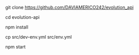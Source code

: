 git clone https://github.com/DAVIAMERICO242/evolution_api

cd evolution-api

npm install

cp src/dev-env.yml src/env.yml

npm start

